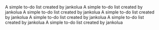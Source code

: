 A simple to-do list created by jankolua
A simple to-do list created by jankolua
A simple to-do list created by jankolua
A simple to-do list created by jankolua
A simple to-do list created by jankolua
A simple to-do list created by jankolua
A simple to-do list created by jankolua
